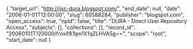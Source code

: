 {
  "target_url": "http://jisc-dura.blogspot.com/", 
  "end_date": null, 
  "date": "2006-01-01T12:00:00", 
  "slug": 60588284, 
  "publisher": "blogspot.com", 
  "open_access": true, 
  "npld": false, 
  "title": "DURA - Direct User Repository Access", 
  "subjects": [], 
  "collections": [], 
  "record_id": "20060101T120000/f/oxif81lpn1X1qZLHVA5g==", 
  "scope": "root", 
  "start_date": null
}

